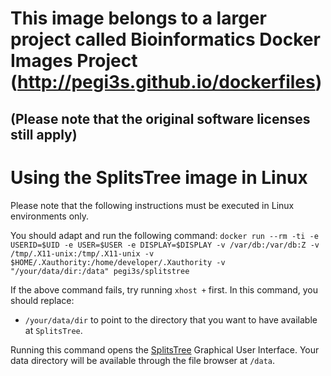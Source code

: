# This image belongs to a larger project called Bioinformatics Docker Images Project (http://pegi3s.github.io/dockerfiles)
## (Please note that the original software licenses still apply)

# Using the SplitsTree image in Linux

Please note that the following instructions must be executed in Linux environments only.

You should adapt and run the following command: `docker run --rm -ti -e USERID=$UID -e USER=$USER -e DISPLAY=$DISPLAY -v /var/db:/var/db:Z -v /tmp/.X11-unix:/tmp/.X11-unix -v $HOME/.Xauthority:/home/developer/.Xauthority -v "/your/data/dir:/data" pegi3s/splitstree`

If the above command fails, try running `xhost +` first. In this command, you should replace:
- `/your/data/dir` to point to the directory that you want to have available at `SplitsTree`. 

Running this command opens the [SplitsTree](http://www.splitstree.org/) Graphical User Interface. Your data directory will be available through the file browser at `/data`.

